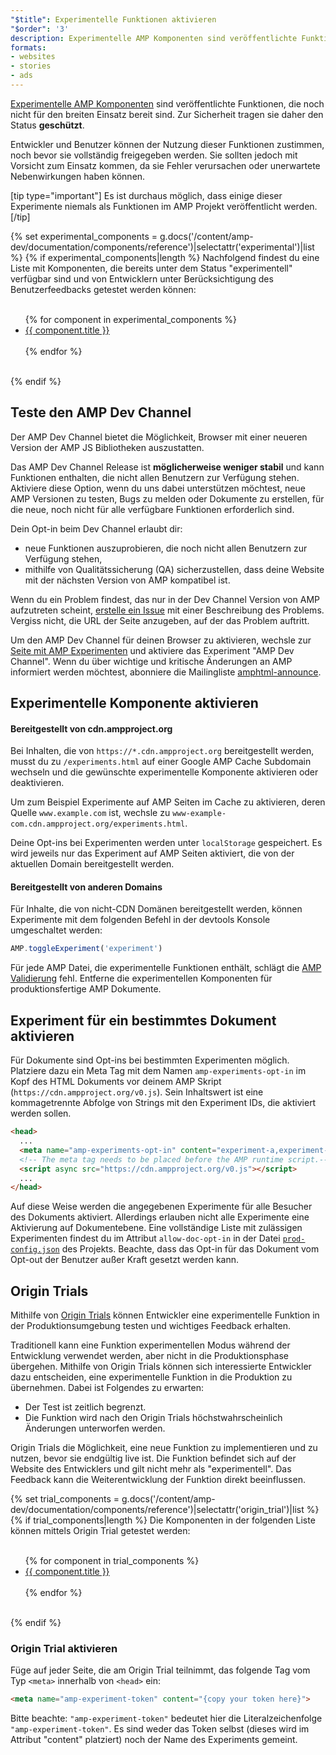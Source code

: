 ```yaml
---
"$title": Experimentelle Funktionen aktivieren
"$order": '3'
description: Experimentelle AMP Komponenten sind veröffentlichte Funktionen, die noch nicht für den breiten Einsatz bereit sind. Zur Sicherheit tragen sie daher den Status "geschützt".
formats:
- websites
- stories
- ads
---
```


[Experimentelle AMP Komponenten](https://github.com/ampproject/amphtml/tree/master/tools/experiments) sind veröffentlichte Funktionen, die noch nicht für den breiten Einsatz bereit sind. Zur Sicherheit tragen sie daher den Status **geschützt**.

Entwickler und Benutzer können der Nutzung dieser Funktionen zustimmen, noch bevor sie vollständig freigegeben werden. Sie sollten jedoch mit Vorsicht zum Einsatz kommen, da sie Fehler verursachen oder unerwartete Nebenwirkungen haben können.

[tip type="important"] Es ist durchaus möglich, dass einige dieser Experimente niemals als Funktionen im AMP Projekt veröffentlicht werden. [/tip]

{% set experimental_components = g.docs('/content/amp-dev/documentation/components/reference')|selectattr('experimental')|list %} {% if experimental_components|length %} Nachfolgend findest du eine Liste mit Komponenten, die bereits unter dem Status "experimentell" verfügbar sind und von Entwicklern unter Berücksichtigung des Benutzerfeedbacks getestet werden können:

<ul><br>{% for component in experimental_components %}<br>  <li><a href="{{ component.url.path }}">{{ component.title }}</a></li><br>{% endfor %}<br></ul><br>{% endif %}

## Teste den AMP Dev Channel

Der AMP Dev Channel bietet die Möglichkeit, Browser mit einer neueren Version der AMP JS Bibliotheken auszustatten.

Das AMP Dev Channel Release ist **möglicherweise weniger stabil** und kann Funktionen enthalten, die nicht allen Benutzern zur Verfügung stehen. Aktiviere diese Option, wenn du uns dabei unterstützen möchtest, neue AMP Versionen zu testen, Bugs zu melden oder Dokumente zu erstellen, für die neue, noch nicht für alle verfügbare Funktionen erforderlich sind.

Dein Opt-in beim Dev Channel erlaubt dir:

- neue Funktionen auszuprobieren, die noch nicht allen Benutzern zur Verfügung stehen,
- mithilfe von Qualitätssicherung (QA) sicherzustellen, dass deine Website mit der nächsten Version von AMP kompatibel ist.

Wenn du ein Problem findest, das nur in der Dev Channel Version von AMP aufzutreten scheint, [erstelle ein Issue](https://github.com/ampproject/amphtml/issues/new) mit einer Beschreibung des Problems. Vergiss nicht, die URL der Seite anzugeben, auf der das Problem auftritt.

Um den AMP Dev Channel für deinen Browser zu aktivieren, wechsle zur [Seite mit AMP Experimenten](https://cdn.ampproject.org/experiments.html) und aktiviere das Experiment "AMP Dev Channel". Wenn du über wichtige und kritische Änderungen an AMP informiert werden möchtest, abonniere die Mailingliste [amphtml-announce](https://groups.google.com/forum/#!forum/amphtml-announce).

## Experimentelle Komponente aktivieren

#### Bereitgestellt von cdn.ampproject.org

Bei Inhalten, die von `https://*.cdn.ampproject.org` bereitgestellt werden, musst du zu `/experiments.html` auf einer Google AMP Cache Subdomain wechseln und die gewünschte experimentelle Komponente aktivieren oder deaktivieren.

Um zum Beispiel Experimente auf AMP Seiten im Cache zu aktivieren, deren Quelle `www.example.com` ist, wechsle zu `www-example-com.cdn.ampproject.org/experiments.html`.

Deine Opt-ins bei Experimenten werden unter `localStorage` gespeichert. Es wird jeweils nur das Experiment auf AMP Seiten aktiviert, die von der aktuellen Domain bereitgestellt werden.

#### Bereitgestellt von anderen Domains

Für Inhalte, die von nicht-CDN Domänen bereitgestellt werden, können Experimente mit dem folgenden Befehl in der devtools Konsole umgeschaltet werden:

```js
AMP.toggleExperiment('experiment')
```

Für jede AMP Datei, die experimentelle Funktionen enthält, schlägt die [AMP Validierung](validation-workflow/validate_amp.md) fehl. Entferne die experimentellen Komponenten für produktionsfertige AMP Dokumente.

## Experiment für ein bestimmtes Dokument aktivieren

Für Dokumente sind Opt-ins bei bestimmten Experimenten möglich. Platziere dazu ein Meta Tag mit dem Namen `amp-experiments-opt-in` im Kopf des HTML Dokuments vor deinem AMP Skript (`https://cdn.ampproject.org/v0.js`). Sein Inhaltswert ist eine kommagetrennte Abfolge von Strings mit den Experiment IDs, die aktiviert werden sollen.

```html
<head>
  ...
  <meta name="amp-experiments-opt-in" content="experiment-a,experiment-b">
  <!-- The meta tag needs to be placed before the AMP runtime script.-->
  <script async src="https://cdn.ampproject.org/v0.js"></script>
  ...
</head>
```

Auf diese Weise werden die angegebenen Experimente für alle Besucher des Dokuments aktiviert. Allerdings erlauben nicht alle Experimente eine Aktivierung auf Dokumentebene. Eine vollständige Liste mit zulässigen Experimenten findest du im Attribut `allow-doc-opt-in` in der Datei [`prod-config.json`](https://github.com/ampproject/amphtml/blob/master/build-system/global-configs/prod-config.json) des Projekts. Beachte, dass das Opt-in für das Dokument vom Opt-out der Benutzer außer Kraft gesetzt werden kann.

## Origin Trials

Mithilfe von [Origin Trials](https://github.com/GoogleChrome/OriginTrials/blob/gh-pages/explainer.md) können Entwickler eine experimentelle Funktion in der Produktionsumgebung testen und wichtiges Feedback erhalten.

Traditionell kann eine Funktion experimentellen Modus während der Entwicklung verwendet werden, aber nicht in die Produktionsphase übergehen. Mithilfe von Origin Trials können sich interessierte Entwickler dazu entscheiden, eine experimentelle Funktion in die Produktion zu übernehmen. Dabei ist Folgendes zu erwarten:

- Der Test ist zeitlich begrenzt.
- Die Funktion wird nach den Origin Trials höchstwahrscheinlich Änderungen unterworfen werden.

Origin Trials die Möglichkeit, eine neue Funktion zu implementieren und zu nutzen, bevor sie endgültig live ist. Die Funktion befindet sich auf der Website des Entwicklers und gilt nicht mehr als "experimentell". Das Feedback kann die Weiterentwicklung der Funktion direkt beeinflussen.

{% set trial_components = g.docs('/content/amp-dev/documentation/components/reference')|selectattr('origin_trial')|list %} {% if trial_components|length %} Die Komponenten in der folgenden Liste können mittels Origin Trial getestet werden:

<ul><br>{% for component in trial_components %}<br>  <li><a href="{{ component.url.path }}">{{ component.title }}</a></li><br>{% endfor %}<br></ul><br>{% endif %}

### Origin Trial aktivieren

Füge auf jeder Seite, die am Origin Trial teilnimmt, das folgende Tag vom Typ `<meta>` innerhalb von `<head>` ein:

```html
<meta name="amp-experiment-token" content="{copy your token here}">
```

Bitte beachte: `"amp-experiment-token"` bedeutet hier die Literalzeichenfolge `"amp-experiment-token"`. Es sind weder das Token selbst (dieses wird im Attribut "content" platziert) noch der Name des Experiments gemeint.
